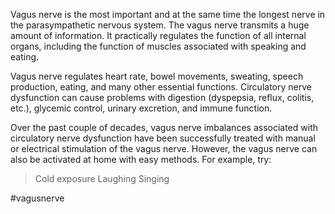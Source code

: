 Vagus nerve is the most important and at the same time the longest nerve in the parasympathetic nervous system. The vagus nerve transmits a huge amount of information. It practically regulates the function of all internal organs, including the function of muscles associated with speaking and eating.  

Vagus nerve regulates heart rate, bowel movements, sweating, speech production, eating, and many other essential functions. Circulatory nerve dysfunction can cause problems with digestion (dyspepsia, reflux, colitis, etc.), glycemic control, urinary excretion, and immune function.  
  
Over the past couple of decades, vagus nerve imbalances associated with circulatory nerve dysfunction have been successfully treated with manual or electrical stimulation of the vagus nerve. However, the vagus nerve can also be activated at home with easy methods.  For example, try:  

>Cold exposure
>Laughing
>Singing  

#vagusnerve 